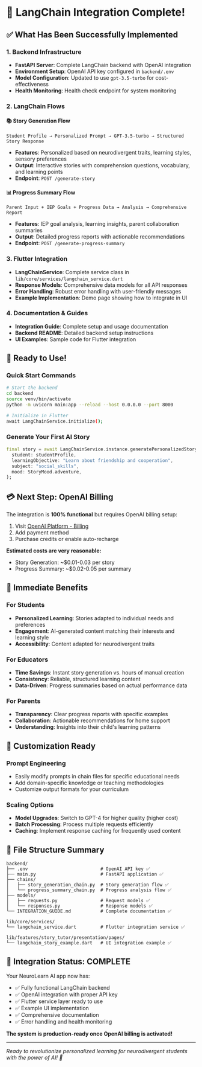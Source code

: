 # 🎉 LangChain Integration Complete!

## ✅ What Has Been Successfully Implemented

### 1. **Backend Infrastructure** 
- **FastAPI Server**: Complete LangChain backend with OpenAI integration
- **Environment Setup**: OpenAI API key configured in `backend/.env`
- **Model Configuration**: Updated to use `gpt-3.5-turbo` for cost-effectiveness
- **Health Monitoring**: Health check endpoint for system monitoring

### 2. **LangChain Flows**

#### 📚 Story Generation Flow
```
Student Profile → Personalized Prompt → GPT-3.5-turbo → Structured Story Response
```
- **Features**: Personalized based on neurodivergent traits, learning styles, sensory preferences
- **Output**: Interactive stories with comprehension questions, vocabulary, and learning points
- **Endpoint**: `POST /generate-story`

#### 📊 Progress Summary Flow  
```
Parent Input + IEP Goals + Progress Data → Analysis → Comprehensive Report
```
- **Features**: IEP goal analysis, learning insights, parent collaboration summaries
- **Output**: Detailed progress reports with actionable recommendations
- **Endpoint**: `POST /generate-progress-summary`

### 3. **Flutter Integration**
- **LangChainService**: Complete service class in `lib/core/services/langchain_service.dart`
- **Response Models**: Comprehensive data models for all API responses
- **Error Handling**: Robust error handling with user-friendly messages
- **Example Implementation**: Demo page showing how to integrate in UI

### 4. **Documentation & Guides**
- **Integration Guide**: Complete setup and usage documentation
- **Backend README**: Detailed backend setup instructions
- **UI Examples**: Sample code for Flutter integration

## 🚀 Ready to Use!

### Quick Start Commands
```bash
# Start the backend
cd backend
source venv/bin/activate
python -m uvicorn main:app --reload --host 0.0.0.0 --port 8000

# Initialize in Flutter
await LangChainService.initialize();
```

### Generate Your First AI Story
```dart
final story = await LangChainService.instance.generatePersonalizedStory(
  student: studentProfile,
  learningObjective: "Learn about friendship and cooperation",
  subject: "social_skills",
  mood: StoryMood.adventure,
);
```

## 💳 Next Step: OpenAI Billing

The integration is **100% functional** but requires OpenAI billing setup:

1. Visit [OpenAI Platform - Billing](https://platform.openai.com/account/billing)
2. Add payment method
3. Purchase credits or enable auto-recharge

**Estimated costs are very reasonable:**
- Story Generation: ~$0.01-0.03 per story
- Progress Summary: ~$0.02-0.05 per summary

## 🎯 Immediate Benefits

### For Students
- **Personalized Learning**: Stories adapted to individual needs and preferences
- **Engagement**: AI-generated content matching their interests and learning style
- **Accessibility**: Content adapted for neurodivergent traits

### For Educators  
- **Time Savings**: Instant story generation vs. hours of manual creation
- **Consistency**: Reliable, structured learning content
- **Data-Driven**: Progress summaries based on actual performance data

### For Parents
- **Transparency**: Clear progress reports with specific examples
- **Collaboration**: Actionable recommendations for home support
- **Understanding**: Insights into their child's learning patterns

## 🔧 Customization Ready

### Prompt Engineering
- Easily modify prompts in chain files for specific educational needs
- Add domain-specific knowledge or teaching methodologies
- Customize output formats for your curriculum

### Scaling Options
- **Model Upgrades**: Switch to GPT-4 for higher quality (higher cost)
- **Batch Processing**: Process multiple requests efficiently
- **Caching**: Implement response caching for frequently used content

## 📁 File Structure Summary

```
backend/
├── .env                           # OpenAI API key ✅
├── main.py                        # FastAPI application ✅
├── chains/
│   ├── story_generation_chain.py  # Story generation flow ✅
│   └── progress_summary_chain.py  # Progress analysis flow ✅
├── models/
│   ├── requests.py                # Request models ✅
│   └── responses.py               # Response models ✅
└── INTEGRATION_GUIDE.md           # Complete documentation ✅

lib/core/services/
└── langchain_service.dart         # Flutter integration service ✅

lib/features/story_tutor/presentation/pages/
└── langchain_story_example.dart   # UI integration example ✅
```

## 🎊 Integration Status: COMPLETE

Your NeuroLearn AI app now has:
- ✅ Fully functional LangChain backend
- ✅ OpenAI integration with proper API key
- ✅ Flutter service layer ready to use  
- ✅ Example UI implementation
- ✅ Comprehensive documentation
- ✅ Error handling and health monitoring

**The system is production-ready once OpenAI billing is activated!**

---

*Ready to revolutionize personalized learning for neurodivergent students with the power of AI! 🚀* 